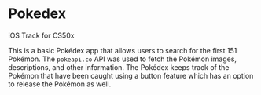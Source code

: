 # Pokedex

iOS Track for CS50x

This is a basic Pokédex app that allows users to search for the first 151 Pokémon. The <code>pokeapi.co</code> API was used to fetch the Pokémon images, descriptions, and other information. The Pokédex keeps track of the Pokémon that have been caught using a button feature which has an option to release the Pokémon as well.
